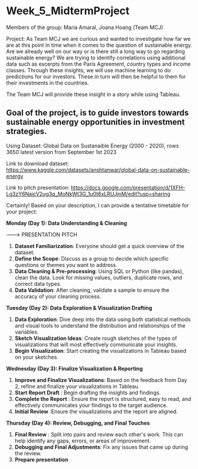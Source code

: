 # Week_5_MidtermProject

Members of the group: Maria Amaral, Joana Hoang (Team MCJ)

Project: 
As Team MCJ we are curious and wanted to investigate how far we are at this point in time when it comes to the question of sustainable energy. 
Are we already well on our way or is there still a long way to go regarding sustainable energy? We are trying to identify correlations using additional data such as excerpts from the Paris Agreement, country types and income classes. Through these insights, we will use machine learning to do predictions for our investors. These in turn will then be helpful to them for their investments in the countries. 

The Team MCJ will provide these insight in a story while using Tableau.

## Goal of the project, is to guide investors towards sustainable energy opportunities in investment strategies.

Using Dataset: Global Data on Sustanaible Energy (2000 - 2020), rows 3650
latest version from September 1st 2023

Link to download dataset: https://www.kaggle.com/datasets/anshtanwar/global-data-on-sustainable-energy

Link to pitch presentation: https://docs.google.com/presentation/d/1XFH-Lg3zY6NaicV2ug3q_MoNkWt3G_1u0t6xLRUJjnM/edit?usp=sharing

Certainly! Based on your description, I can provide a tentative timetable for your project:

**Monday (Day 1): Data Understanding & Cleaning**

---> PRESENTATION PITCH

  1. **Dataset Familiarization**: Everyone should get a quick overview of the dataset.
  2. **Define the Scope**: Discuss as a group to decide which specific questions or themes you want to address.
  3. **Data Cleaning & Pre-processing**: Using SQL or Python (like pandas), clean the data. Look for missing values, outliers, duplicate rows, and correct data types.
  4. **Data Validation**: After cleaning, validate a sample to ensure the accuracy of your cleaning process.

**Tuesday (Day 2): Data Exploration & Visualization Drafting**

  1. **Data Exploration**: Dive deep into the data using both statistical methods and visual tools to understand the distribution and relationships of the variables.
  2. **Sketch Visualization Ideas**: Create rough sketches of the types of visualizations that will most effectively communicate your insights.
  3. **Begin Visualization**: Start creating the visualizations in Tableau based on your sketches.

**Wednesday (Day 3): Finalize Visualization & Reporting**

  1. **Improve and Finalize Visualizations**: Based on the feedback from Day 2, refine and finalize your visualizations in Tableau.
  2. **Start Report Draft** : Begin drafting the insights and findings.
  3. **Complete the Report** : Ensure the report is structured, easy to read, and effectively communicates your findings to the target audience.
  4. **Initial Review** :Ensure the visualizations and the report are aligned. 

**Thursday (Day 4): Review, Debugging, and Final Touches**

  1. **Final Review** : Split into pairs and review each other's work. This can help identify any gaps, errors, or areas of improvement.
  2. **Debugging and Final Adjustments**: Fix any issues that came up during the review.
  3. **Prepare presentation** 


